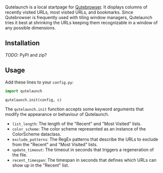 Qutelaunch is a local startpage for [Qutebrowser](https://www.qutebrowser.org/).
It displays columns of recently visited URLs, most visited URLs, and bookmarks.
Since Qutebrowser is frequently used with tiling window managers, Qutelaunch
tries it best at shrinking the URLs keeping them recognizable in a window of any
possible dimensions.

## Installation

*TODO*: PyPI and zip?

## Usage

Add these lines to your `config.py`:

```python
import qutelaunch

qutelaunch.init(config, c)
```

The `qutelaunch.init` function accepts some keyword arguments that modify the
appearance or behaviour of Qutelaunch.

*  `list_length`: The length of the "Recent" and "Most Visited" lists.
*  `color_scheme`:
       The color scheme represented as an instance of the ColorScheme dataclass.
*  `exclude_patterns`:
       The RegEx patterns that describe the URLs to exclude from the "Recent" and
       "Most Visited" lists.
*  `update_timeout`: The timeout in seconds that triggers a regeneration of the file.
*  `recent_timespan`:
       The timespan in seconds that defines which URLs can show up in the "Recent"
       list.
